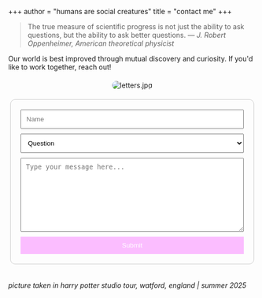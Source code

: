 +++
author = "humans are social creatures"
title = "contact me"
+++

> The true measure of scientific progress is not just the ability to ask questions, but the ability to ask better questions. *— J. Robert Oppenheimer, American theoretical physicist*

Our world is best improved through mutual discovery and curiosity. If you'd like to work together, reach out!

<div style="display: flex; flex-wrap: wrap; max-width: 1000px; margin: 20px auto; gap: 20px; align-items: center;">
  <!-- Left column: Image -->
  <div style="flex: 1; min-width: 300px; display: flex; justify-content: center;">
    <img src="/letters.jpg" alt="letters.jpg" style="max-width: 100%; height: auto; border-radius: 10px;" />
  </div>

  <!-- Right column: Form -->
  <div style="flex: 1; min-width: 300px; display: flex; justify-content: center;">
    <form action="https://formspree.io/f/mkgvplpd" method="POST" style="width: 100%; max-width: 500px;">
      <fieldset style="border: 1px solid #ccc; padding: 20px; border-radius: 10px; display: flex; flex-direction: column;">
        <input type="text" name="name" placeholder="Name" style="width: 100%; padding: 10px; margin-bottom: 10px;" />
        <select name="dropdown" style="width: 100%; padding: 10px; margin-bottom: 10px;">
          <option value="question">Question</option>
          <option value="research">Research</option>
          <option value="collaborate">Product</option>
          <option value="other">Other</option>
        </select>
        <textarea name="comment" placeholder="Type your message here..." style="width: 100%; padding: 10px; margin-bottom: 10px; min-height: 150px;"></textarea>
        <button type="submit" style="width: 100%; padding: 10px; background-color: #fbbdff; color: white; border: none; cursor: pointer;">
          Submit
        </button>
      </fieldset>
    </form>
  </div>
</div>

*picture taken in harry potter studio tour, watford, england | summer 2025*